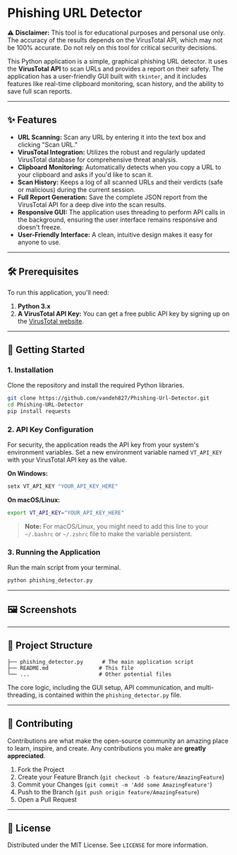 # Phishing URL Detector

⚠️ **Disclaimer:** This tool is for educational purposes and personal use only. The accuracy of the results depends on the VirusTotal API, which may not be 100% accurate. Do not rely on this tool for critical security decisions.

This Python application is a simple, graphical phishing URL detector. It uses the **VirusTotal API** to scan URLs and provides a report on their safety. The application has a user-friendly GUI built with `tkinter`, and it includes features like real-time clipboard monitoring, scan history, and the ability to save full scan reports.

-----

## ✨ Features

  * **URL Scanning:** Scan any URL by entering it into the text box and clicking "Scan URL."
  * **VirusTotal Integration:** Utilizes the robust and regularly updated VirusTotal database for comprehensive threat analysis.
  * **Clipboard Monitoring:** Automatically detects when you copy a URL to your clipboard and asks if you'd like to scan it.
  * **Scan History:** Keeps a log of all scanned URLs and their verdicts (safe or malicious) during the current session.
  * **Full Report Generation:** Save the complete JSON report from the VirusTotal API for a deep dive into the scan results.
  * **Responsive GUI:** The application uses threading to perform API calls in the background, ensuring the user interface remains responsive and doesn't freeze.
  * **User-Friendly Interface:** A clean, intuitive design makes it easy for anyone to use.

-----

## 🛠️ Prerequisites

To run this application, you'll need:

1.  **Python 3.x**
2.  **A VirusTotal API Key:** You can get a free public API key by signing up on the [VirusTotal website](https://www.virustotal.com/gui/my-apikey).

-----

## 🚀 Getting Started

### 1\. Installation

Clone the repository and install the required Python libraries.

```bash
git clone https://github.com/vandeh827/Phishing-Url-Detector.git
cd Phishing-URL-Detector
pip install requests
```

### 2\. API Key Configuration

For security, the application reads the API key from your system's environment variables. Set a new environment variable named `VT_API_KEY` with your VirusTotal API key as the value.

**On Windows:**

```bash
setx VT_API_KEY "YOUR_API_KEY_HERE"
```

**On macOS/Linux:**

```bash
export VT_API_KEY="YOUR_API_KEY_HERE"
```

> **Note:** For macOS/Linux, you might need to add this line to your `~/.bashrc` or `~/.zshrc` file to make the variable persistent.

### 3\. Running the Application

Run the main script from your terminal.

```bash
python phishing_detector.py
```

-----

## 🖼️ Screenshots

-----

## 📂 Project Structure

```
├── phishing_detector.py      # The main application script
├── README.md                # This file
└── ...                      # Other potential files
```

The core logic, including the GUI setup, API communication, and multi-threading, is contained within the `phishing_detector.py` file.

-----

## 🤝 Contributing

Contributions are what make the open-source community an amazing place to learn, inspire, and create. Any contributions you make are **greatly appreciated**.

1.  Fork the Project
2.  Create your Feature Branch (`git checkout -b feature/AmazingFeature`)
3.  Commit your Changes (`git commit -m 'Add some AmazingFeature'`)
4.  Push to the Branch (`git push origin feature/AmazingFeature`)
5.  Open a Pull Request

-----

## 📄 License

Distributed under the MIT License. See `LICENSE` for more information.
